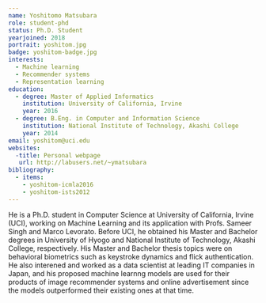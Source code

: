 ```yaml
---
name: Yoshitomo Matsubara
role: student-phd
status: Ph.D. Student
yearjoined: 2018
portrait: yoshitom.jpg
badge: yoshitom-badge.jpg
interests:
  - Machine learning
  - Recommender systems
  - Representation learning
education:
  - degree: Master of Applied Informatics
    institution: University of California, Irvine
    year: 2016
  - degree: B.Eng. in Computer and Information Science
    institution: National Institute of Technology, Akashi College
    year: 2014
email: yoshitom@uci.edu
websites:
  -title: Personal webpage
   url: http://labusers.net/~ymatsubara
bibliography:
  - items:
    - yoshitom-icmla2016
    - yoshitom-ists2012
---
```


He is a Ph.D. student in Computer Science at University of California, Irvine (UCI), working on Machine Learning and its application with Profs. Sameer Singh and Marco Levorato. Before UCI, he obtained his Master and Bachelor degrees in University of Hyogo and National Institute of Technology, Akashi College, respectively. His Master and Bachelor thesis topics were on behavioral biometrics such as keystroke dynamics and flick authentication. He also interened and worked as a data scientist at leading IT companies in Japan, and his proposed machine learnng models are used for their products of image recommender systems and online advertisement since the models outperformed their existing ones at that time.
